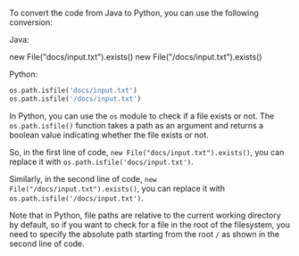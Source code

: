 To convert the code from Java to Python, you can use the following conversion:

Java:

new File("docs/input.txt").exists()
new File("/docs/input.txt").exists()

Python:
```python
os.path.isfile('docs/input.txt')
os.path.isfile('/docs/input.txt')
```
In Python, you can use the `os` module to check if a file exists or not. The `os.path.isfile()` function takes a path as an argument and returns a boolean value indicating whether the file exists or not.

So, in the first line of code, `new File("docs/input.txt").exists()`, you can replace it with `os.path.isfile('docs/input.txt')`.

Similarly, in the second line of code, `new File("/docs/input.txt").exists()`, you can replace it with `os.path.isfile('/docs/input.txt')`.

Note that in Python, file paths are relative to the current working directory by default, so if you want to check for a file in the root of the filesystem, you need to specify the absolute path starting from the root `/` as shown in the second line of code.
